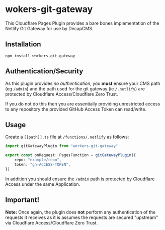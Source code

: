 # wokers-git-gateway

This Cloudflare Pages Plugin provides a bare bones implementation of the Netlify Git Gateway for use by DecapCMS.

## Installation

```
npm install workers-git-gateway
```

## Authentication/Security

As this plugin provides _no authentication_, you **must** ensure your CMS path (eg `/admin`) and the path used for the git gateway (ie `/.netlify`) are protected by Cloudflare Access/Cloudflare Zero Trust.

If you do not do this then you are essentially providing unrestricted access to any repository the provided GitHub Access Token can read/write.

## Usage

Create a `[[path]].ts` file at `/functions/.netlify` as follows:

```typescript
import gitGatewayPlugin from "workers-git-gateway"

export const onRequest: PagesFunction = gitGatewayPlugin({
    repo: "example/repo",
    token: "gh-ACCESS-TOKEN",
})
```

In addition you should ensure the `/admin` path is protected by Cloudflare Access under the same Application.

## Important!

**Note:** Once again, the plugin does **not** perform any authentication of the requests it receives as it is assumes the requests are secured "upstream" via Cloudflare Access/Cloudflare Zero Trust.

